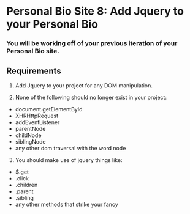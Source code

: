 # Personal Bio Site 8: Add Jquery to your Personal Bio

### You will be working off of your previous iteration of your Personal Bio site.

## Requirements

1.  Add Jquery to your project for any DOM manipulation.  

2.  None of the following should no longer exist in your project:
* document.getElementById
* XHRHttpRequest
* addEventListener
* parentNode
* childNode
* siblingNode
* any other dom traversal with the word node


3. You should make use of jquery things like:
* $.get
* .click
* .children
* .parent
* .sibling
* any other methods that strike your fancy
